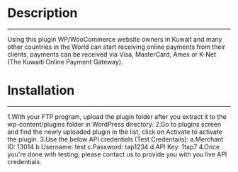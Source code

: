 # Description
-----------
Using this plugin WP/WooCommerce website owners in Kuwait and many other countries in the World can start receiving online payments from their clients, payments can be received via Visa, MasterCard, Amex or K-Net (The Kuwaiti Online Payment Gateway).

# Installation
------------
 1.With your FTP program, upload the plugin folder after you extract it to the wp-content/plugins folder in WordPress directory.
 2.Go to plugins screen and find the newly uploaded plugin in the list, click on Activate to activate the plugin.
 3.Use the below API credentials (Test Credentails):
	a.Merchant ID: 13014
	b.Username: test
	c.Password: tap1234
	d.API Key: 1tap7
 4.Once you're done with testing, please contact us to provide you with you live API credentials.



